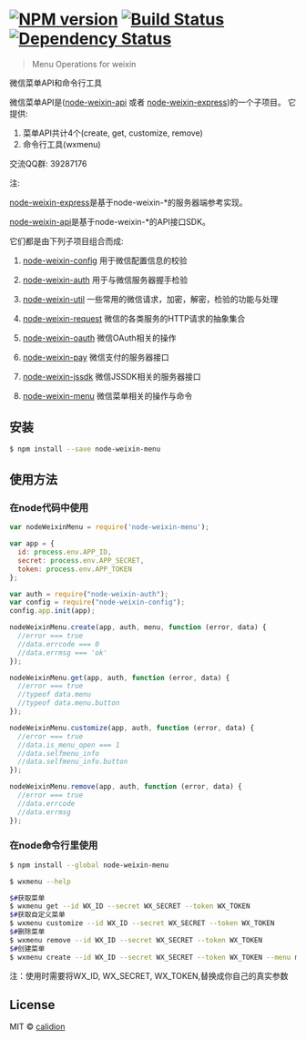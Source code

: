 #  [![NPM version][npm-image]][npm-url] [![Build Status][travis-image]][travis-url] [![Dependency Status][daviddm-image]][daviddm-url]

> Menu Operations for weixin

微信菜单API和命令行工具

微信菜单API是([node-weixin-api](https://github.com/node-weixin/node-weixin-api) 或者 [node-weixin-express](https://github.com/node-weixin/node-weixin-express))的一个子项目。
它提供:

1. 菜单API共计4个(create, get, customize, remove)
2. 命令行工具(wxmenu)

 交流QQ群: 39287176

注:

 [node-weixin-express](https://github.com/node-weixin/node-weixin-express)是基于node-weixin-*的服务器端参考实现。

 [node-weixin-api](https://github.com/node-weixin/node-weixin-api)是基于node-weixin-*的API接口SDK。

 它们都是由下列子项目组合而成:

 1. [node-weixin-config](https://github.com/node-weixin/node-weixin-config)
    用于微信配置信息的校验

 2. [node-weixin-auth](https://github.com/node-weixin/node-weixin-auth)
    用于与微信服务器握手检验

 3. [node-weixin-util](https://github.com/node-weixin/node-weixin-util)
    一些常用的微信请求，加密，解密，检验的功能与处理

 4. [node-weixin-request](https://github.com/node-weixin/node-weixin-request)
    微信的各类服务的HTTP请求的抽象集合

 5. [node-weixin-oauth](https://github.com/node-weixin/node-weixin-oauth)
    微信OAuth相关的操作

 6. [node-weixin-pay](https://github.com/node-weixin/node-weixin-pay)
    微信支付的服务器接口

 7. [node-weixin-jssdk](https://github.com/node-weixin/node-weixin-jssdk)
    微信JSSDK相关的服务器接口

 8. [node-weixin-menu](https://github.com/node-weixin/node-weixin-menu)
    微信菜单相关的操作与命令

## 安装

```sh
$ npm install --save node-weixin-menu
```


## 使用方法


### 在node代码中使用

```js
var nodeWeixinMenu = require('node-weixin-menu');

var app = {
  id: process.env.APP_ID,
  secret: process.env.APP_SECRET,
  token: process.env.APP_TOKEN
};

var auth = require("node-weixin-auth");
var config = require("node-weixin-config");
config.app.init(app);

nodeWeixinMenu.create(app, auth, menu, function (error, data) {
  //error === true
  //data.errcode === 0
  //data.errmsg === 'ok'
});

nodeWeixinMenu.get(app, auth, function (error, data) {
  //error === true
  //typeof data.menu
  //typeof data.menu.button
});

nodeWeixinMenu.customize(app, auth, function (error, data) {
  //error === true
  //data.is_menu_open === 1
  //data.selfmenu_info
  //data.selfmenu_info.button
});

nodeWeixinMenu.remove(app, auth, function (error, data) {
  //error === true
  //data.errcode
  //data.errmsg
});

```


### 在node命令行里使用

```sh
$ npm install --global node-weixin-menu

$ wxmenu --help

$#获取菜单
$ wxmenu get --id WX_ID --secret WX_SECRET --token WX_TOKEN    
$#获取自定义菜单
$ wxmenu customize --id WX_ID --secret WX_SECRET --token WX_TOKEN
$#删除菜单
$ wxmenu remove --id WX_ID --secret WX_SECRET --token WX_TOKEN
$#创建菜单
$ wxmenu create --id WX_ID --secret WX_SECRET --token WX_TOKEN --menu menu.json 
```
注：使用时需要将WX_ID, WX_SECRET, WX_TOKEN,替换成你自己的真实参数

## License

MIT © [calidion](blog.3gcnbeta.com)


[npm-image]: https://badge.fury.io/js/node-weixin-menu.svg
[npm-url]: https://npmjs.org/package/node-weixin-menu
[travis-image]: https://travis-ci.org/node-weixin/node-weixin-menu.svg?branch=master
[travis-url]: https://travis-ci.org/node-weixin/node-weixin-menu
[daviddm-image]: https://david-dm.org/node-weixin/node-weixin-menu.svg?theme=shields.io
[daviddm-url]: https://david-dm.org/node-weixin/node-weixin-menu
